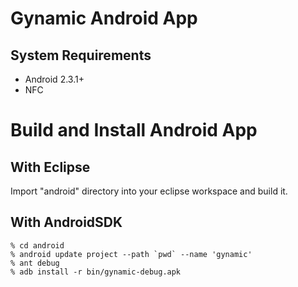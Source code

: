 Gynamic Android App
===================

System Requirements
-------------------

* Android 2.3.1+
* NFC


Build and Install Android App
=============================

With Eclipse
------------

Import "android" directory into your eclipse workspace and build it.


With AndroidSDK
----------------

    % cd android
    % android update project --path `pwd` --name 'gynamic'
    % ant debug
    % adb install -r bin/gynamic-debug.apk

